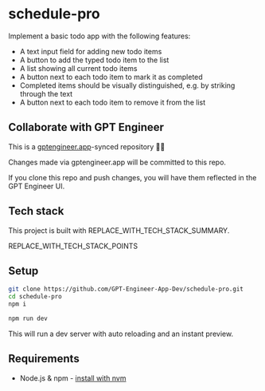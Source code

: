 # schedule-pro

Implement a basic todo app with the following features:
- A text input field for adding new todo items
- A button to add the typed todo item to the list 
- A list showing all current todo items
- A button next to each todo item to mark it as completed
- Completed items should be visually distinguished, e.g. by striking through the text
- A button next to each todo item to remove it from the list

## Collaborate with GPT Engineer

This is a [gptengineer.app](https://gptengineer.app)-synced repository 🌟🤖

Changes made via gptengineer.app will be committed to this repo.

If you clone this repo and push changes, you will have them reflected in the GPT Engineer UI.

## Tech stack

This project is built with REPLACE_WITH_TECH_STACK_SUMMARY.

REPLACE_WITH_TECH_STACK_POINTS

## Setup

```sh
git clone https://github.com/GPT-Engineer-App-Dev/schedule-pro.git
cd schedule-pro
npm i
```

```sh
npm run dev
```

This will run a dev server with auto reloading and an instant preview.

## Requirements

- Node.js & npm - [install with nvm](https://github.com/nvm-sh/nvm#installing-and-updating)
